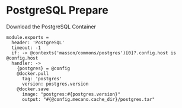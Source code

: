 # PostgreSQL Prepare

Download the PostgreSQL Container

    module.exports =
      header: 'PostgreSQL'
      timeout: -1
      if: -> @contexts('masson/commons/postgres')[0]?.config.host is @config.host
      handler: ->
        {postgres} = @config
        @docker.pull
          tag: 'postgres'
          version: postgres.version
        @docker.save
          image: "postgres:#{postgres.version}"
          output: "#{@config.mecano.cache_dir}/postgres.tar"
